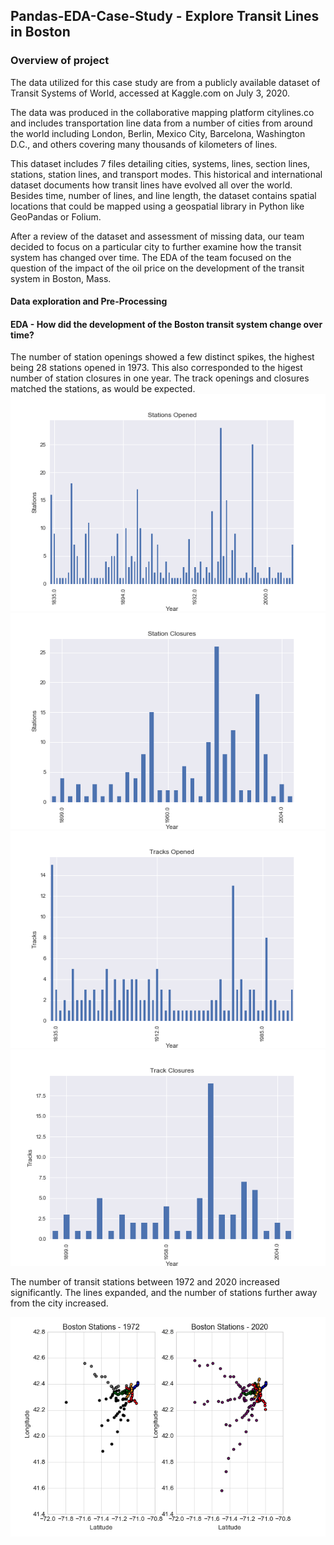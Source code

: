 ## Pandas-EDA-Case-Study - Explore Transit Lines in Boston

### Overview of project
The data utilized for this case study are from a publicly available dataset of Transit Systems of World, accessed at Kaggle.com on July 3, 2020.

The data was produced in the collaborative mapping platform citylines.co and includes transportation line data from a number of cities from around the world including London, Berlin, Mexico City, Barcelona, Washington D.C., and others covering many thousands of kilometers of lines.

This dataset includes 7 files detailing cities, systems, lines, section lines, stations, station lines, and transport modes. This historical and international dataset documents how transit lines have evolved all over the world. Besides time, number of lines, and line length, the dataset contains spatial locations that could be mapped using a geospatial library in Python like GeoPandas or Folium.

After a review of the dataset and assessment of missing data, our team decided to focus on a particular city to further examine how the transit system has changed over time. The EDA of the team focused on the question of the impact of the oil price on the development of the transit system in Boston, Mass.

#### Data exploration and Pre-Processing



#### EDA - How did the development of the Boston transit system change over time? 
The number of station openings showed a few distinct spikes, the highest being 28 stations opened in 1973. This also corresponded to the higest number of station closures in one year. The track openings and closures matched the stations, as would be expected.
![](images/open_station.png)
![](images/close_station.png)
![](images/open_track.png)
![](images/close_track.png)

The number of transit stations between 1972 and 2020 increased significantly. The lines expanded, and the number of stations further away from the city increased.

![](images/system_map.png)

